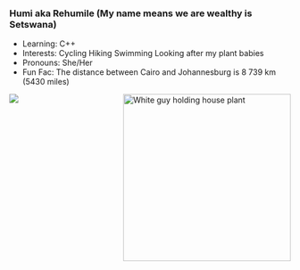 <div align="left">
  
### Humi aka Rehumile (My name means we are wealthy is Setswana)

  
  -  Learning: C++
  -  Interests: Cycling Hiking Swimming Looking after my plant babies 
  -  Pronouns: She/Her
  -  Fun Fac: The distance between Cairo and Johannesburg is  8 739 km (5430 miles)
 
 </div>
  

<!--
**Humunchi/Humunchi** is a ✨ _special_ ✨ repository because its `README.md` (this file) appears on your GitHub profile.

Here are some ideas to get you started:

- 🔭 I’m currently working on ...
- 🌱 I’m currently learning ...
- 👯 I’m looking to collaborate on ...
- 🤔 I’m looking for help with ...
- 💬 Ask me about ...
- 📫 How to reach me: ...
- 😄 Pronouns: ...
- ⚡ Fun fact: ...
<div align="center">

<img  src="https://github-readme-stats.vercel.app/api/top-langs/?username=Humunchi&layout=compact&theme=blue-green"/>
</div>
-->

<img align="left" src="https://github-readme-stats.vercel.app/api?username=Humunchi&&show_icons=true&theme=blue-green"/>


<img align="right" src="https://media.giphy.com/media/hVsfjWYbNgAzIu573S/giphy.gif" width="300" height="300" alt="White guy holding house plant"/>





